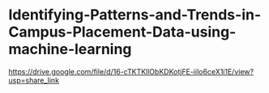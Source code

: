 # Identifying-Patterns-and-Trends-in-Campus-Placement-Data-using-machine-learning


https://drive.google.com/file/d/16-cTKTKllObKDKotjFE-iilo6ceX1i1E/view?usp=share_link
